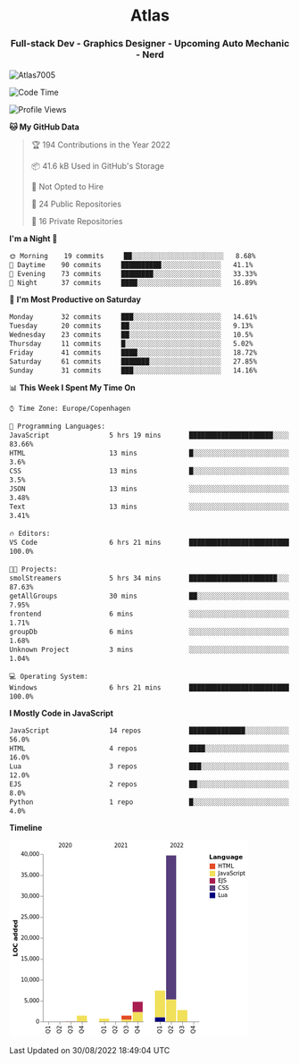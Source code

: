 <h1 align="center">Atlas</h1>
<h3 align="center">Full-stack Dev - Graphics Designer - Upcoming Auto Mechanic - Nerd</h3>

<p><img align="center" src="https://github-readme-stats.vercel.app/api/top-langs?username=Atlas7005&show_icons=true&locale=en&layout=compact" alt="Atlas7005" /></p>

<!--START_SECTION:waka-->
![Code Time](http://img.shields.io/badge/Code%20Time-659%20hrs%2014%20mins-blue)

![Profile Views](http://img.shields.io/badge/Profile%20Views-11-blue)

**🐱 My GitHub Data** 

> 🏆 194 Contributions in the Year 2022
 > 
> 📦 41.6 kB Used in GitHub's Storage 
 > 
> 🚫 Not Opted to Hire
 > 
> 📜 24 Public Repositories 
 > 
> 🔑 16 Private Repositories  
 > 
**I'm a Night 🦉** 

```text
🌞 Morning    19 commits     ██░░░░░░░░░░░░░░░░░░░░░░░   8.68% 
🌆 Daytime    90 commits     ██████████░░░░░░░░░░░░░░░   41.1% 
🌃 Evening    73 commits     ████████░░░░░░░░░░░░░░░░░   33.33% 
🌙 Night      37 commits     ████░░░░░░░░░░░░░░░░░░░░░   16.89%

```
📅 **I'm Most Productive on Saturday** 

```text
Monday       32 commits     ███░░░░░░░░░░░░░░░░░░░░░░   14.61% 
Tuesday      20 commits     ██░░░░░░░░░░░░░░░░░░░░░░░   9.13% 
Wednesday    23 commits     ██░░░░░░░░░░░░░░░░░░░░░░░   10.5% 
Thursday     11 commits     █░░░░░░░░░░░░░░░░░░░░░░░░   5.02% 
Friday       41 commits     ████░░░░░░░░░░░░░░░░░░░░░   18.72% 
Saturday     61 commits     ███████░░░░░░░░░░░░░░░░░░   27.85% 
Sunday       31 commits     ███░░░░░░░░░░░░░░░░░░░░░░   14.16%

```


📊 **This Week I Spent My Time On** 

```text
⌚︎ Time Zone: Europe/Copenhagen

💬 Programming Languages: 
JavaScript               5 hrs 19 mins       █████████████████████░░░░   83.66% 
HTML                     13 mins             █░░░░░░░░░░░░░░░░░░░░░░░░   3.6% 
CSS                      13 mins             █░░░░░░░░░░░░░░░░░░░░░░░░   3.5% 
JSON                     13 mins             ░░░░░░░░░░░░░░░░░░░░░░░░░   3.48% 
Text                     13 mins             ░░░░░░░░░░░░░░░░░░░░░░░░░   3.41%

🔥 Editors: 
VS Code                  6 hrs 21 mins       █████████████████████████   100.0%

🐱‍💻 Projects: 
smolStreamers            5 hrs 34 mins       ██████████████████████░░░   87.63% 
getAllGroups             30 mins             ██░░░░░░░░░░░░░░░░░░░░░░░   7.95% 
frontend                 6 mins              ░░░░░░░░░░░░░░░░░░░░░░░░░   1.71% 
groupDb                  6 mins              ░░░░░░░░░░░░░░░░░░░░░░░░░   1.68% 
Unknown Project          3 mins              ░░░░░░░░░░░░░░░░░░░░░░░░░   1.04%

💻 Operating System: 
Windows                  6 hrs 21 mins       █████████████████████████   100.0%

```

**I Mostly Code in JavaScript** 

```text
JavaScript               14 repos            ██████████████░░░░░░░░░░░   56.0% 
HTML                     4 repos             ████░░░░░░░░░░░░░░░░░░░░░   16.0% 
Lua                      3 repos             ███░░░░░░░░░░░░░░░░░░░░░░   12.0% 
EJS                      2 repos             ██░░░░░░░░░░░░░░░░░░░░░░░   8.0% 
Python                   1 repo              █░░░░░░░░░░░░░░░░░░░░░░░░   4.0%

```


**Timeline**

![Chart not found](https://raw.githubusercontent.com/Atlas7005/Atlas7005/master/charts/bar_graph.png) 


 Last Updated on 30/08/2022 18:49:04 UTC
<!--END_SECTION:waka-->

